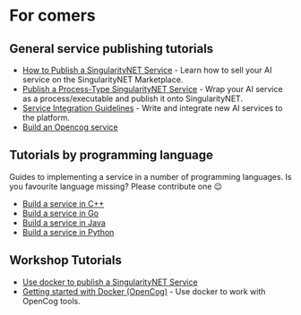 # For comers

## General service publishing tutorials

-   [How to Publish a SingularityNET Service](/docs/products/AIMarketplace/Forcomers/publish/.md) - Learn how to sell your AI service on the SingularityNET Marketplace.
-   [Publish a Process-Type SingularityNET Service](/docs/products/AIMarketplace/Forcomers/process/.md) - Wrap your AI service as a process/executable and publish it onto SingularityNET.
-   [Service Integration Guidelines](/docs/products/AIMarketplace/Forcomers/integration/.md) - Write and integrate new AI services to the platform.
-   [Build an Opencog service](/docs/products/AIMarketplace/Forcomers/opencog/.md)

## Tutorials by programming language

Guides to implementing a service in a number of programming languages. Is you favourite language missing? Please contribute one 😉

-   [Build a service in C++](/docs/products/AIMarketplace/Forcomers/Platform-workshops/cpp/index.md)
-   [Build a service in Go](/docs/products/AIMarketplace/Forcomers/Platform-workshops/go/index.md)
-   [Build a service in Java](/docs/products/AIMarketplace/Forcomers/Platform-workshops/java/index.md)
-   [Build a service in Python](/docs/products/AIMarketplace/Forcomers/Platform-workshops/python/index.md)

## Workshop Tutorials

-   [Use docker to publish a SingularityNET Service](/docs/products/AIMarketplace/Forcomers/Platform-workshops/Docker-snet/index.md)
-   [Getting started with Docker (OpenCog)](/docs/products/AIMarketplace/Forcomers/Platform-workshops/docker-opencog/) - Use docker to work with OpenCog tools.
